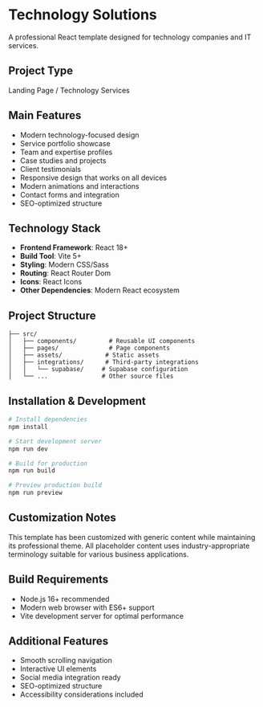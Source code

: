 # Technology Solutions

A professional React template designed for technology companies and IT services.

## Project Type
Landing Page / Technology Services

## Main Features
- Modern technology-focused design
- Service portfolio showcase
- Team and expertise profiles
- Case studies and projects
- Client testimonials
- Responsive design that works on all devices
- Modern animations and interactions
- Contact forms and integration
- SEO-optimized structure

## Technology Stack

- **Frontend Framework**: React 18+
- **Build Tool**: Vite 5+
- **Styling**: Modern CSS/Sass
- **Routing**: React Router Dom
- **Icons**: React Icons
- **Other Dependencies**: Modern React ecosystem

## Project Structure

```
├── src/
│   ├── components/         # Reusable UI components
│   ├── pages/              # Page components  
│   ├── assets/            # Static assets
│   ├── integrations/      # Third-party integrations
│   │   └── supabase/     # Supabase configuration
│   └── ...               # Other source files
```

## Installation & Development

```bash
# Install dependencies
npm install

# Start development server
npm run dev

# Build for production  
npm run build

# Preview production build
npm run preview
```

## Customization Notes

This template has been customized with generic content while maintaining its professional theme. All placeholder content uses industry-appropriate terminology suitable for various business applications.

## Build Requirements

- Node.js 16+ recommended
- Modern web browser with ES6+ support
- Vite development server for optimal performance

## Additional Features

- Smooth scrolling navigation
- Interactive UI elements
- Social media integration ready
- SEO-optimized structure
- Accessibility considerations included
